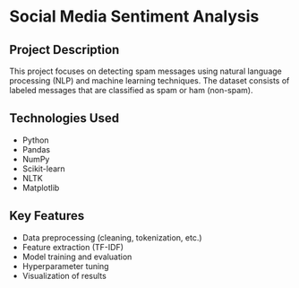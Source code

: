 # Social Media Sentiment Analysis

## Project Description
This project focuses on detecting spam messages using natural language processing (NLP) and machine learning techniques. The dataset consists of labeled messages that are classified as spam or ham (non-spam).

## Technologies Used
- Python
- Pandas
- NumPy
- Scikit-learn
- NLTK
- Matplotlib

## Key Features
- Data preprocessing (cleaning, tokenization, etc.)
- Feature extraction (TF-IDF)
- Model training and evaluation
- Hyperparameter tuning
- Visualization of results
